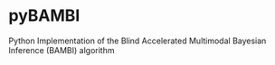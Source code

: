 # pyBAMBI
Python Implementation of the Blind Accelerated Multimodal Bayesian Inference (BAMBI) algorithm
